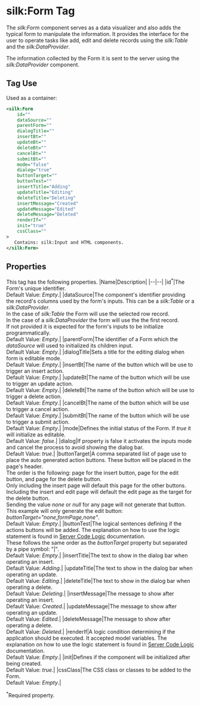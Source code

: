 # silk:Form Tag
The *silk:Form* component serves as a data visualizer and also adds the typical form to manipulate the information. It provides the interface for the user to operate tasks like add, edit and delete records using the *silk:Table* and the *silk:DataProvider*.

The information collected by the Form it is sent to the server using the *silk:DataProvider* component.

## Tag Use
Used as a container:
```xml
<silk:Form
    id=""
    dataSource=""
    parentForm=""
    dialogTitle=""
    insertBt=""
    updateBt=""
    deleteBt=""
    cancelBt=""
    submitBt=""
    mode="false"
    dialog="true"
    buttonTarget=""
    buttonTest=""
    insertTitle="Adding"
    updateTitle="Editing"
    deleteTitle="Deleting"
    insertMessage="Created"
    updateMessage="Edited"
    deleteMessage="Deleted"
    renderIf=""
    init="true"
    cssClass=""
>
   Contains: silk:Input and HTML components.
</silk:Form>
```
## Properties
This tag has the following properties.
|Name|Description|
|--|--|
|id<sup>*</sup>|The Form's unique identifier.<br>Default Value: *Empty*.|
|dataSource|The component's identifier providing the record's columns used by the form's inputs. This can be a *silk:Table* or a *silk:DataProvider*.<br>In the case of *silk:Table* the Form will use the selected row record.<br>In the case of a *silk:DataProvider* the form will use the the first record.<br>If not provided it is expected for the form's inputs to be initialize programmatically.<br>Default Value: *Empty*.|
|parentForm|The identifier of a Form which the *dataSource* will used to initialized its children input.<br>Default Value: *Empty*.|
|dialogTitle|Sets a title for the editing dialog when form is editable mode.<br>Default Value: *Empty*.|
|insertBt|The name of the button which will be use to trigger an insert action.<br>Default Value: *Empty*.|
|updateBt|The name of the button which will be use to trigger an update action.<br>Default Value: *Empty*.|
|deleteBt|The name of the button which will be use to trigger a delete action.<br>Default Value: *Empty*.|
|cancelBt|The name of the button which will be use to trigger a cancel action.<br>Default Value: *Empty*.|
|submitBt|The name of the button which will be use to trigger a submit action.<br>Default Value: *Empty*.|
|mode|Defines the initial status of the Form. If *true* it will initialize as editable.<br>Default Value: *false*.|
|dialog|If property is false it activates the inputs mode and cancel the process to avoid showing the dialog bar.<br>Default Value: *true*.|
|buttonTarget|A comma separated list of page use to place the auto generated action buttons. These button will be placed in the page's header.<br>The order is the following: page for the insert button, page for the edit button, and page for the delete button.<br>Only including the insert page will default this page for the other buttons.<br>Including the insert and edit page will default the edit page as the target for the delete button.<br>Sending the value *none* or *null* for any page will not generate that button.<br>This example will only generate the edit button: *buttonTarget="none,formPage,none"*.<br>Default Value: *Empty*.|
|buttonTest|The logical sentences defining if the actions buttons will be added. The explanation on how to use the logic statement is found in <a href="how_to/server_code_logic.md">Server Code Logic</a> documentation.<br>These follows the same order as the *buttonTarget* property but separated by a pipe symbol: "|".<br>Default Value: *Empty*.|
|insertTitle|The text to show in the dialog bar when operating an insert.<br>Default Value: *Adding*.|
|updateTitle|The text to show in the dialog bar when operating an update.<br>Default Value: *Editing*.|
|deleteTitle|The text to show in the dialog bar when operating a delete.<br>Default Value: *Deleting*.|
|insertMessage|The message to show after operating an insert.<br>Default Value: *Created*.|
|updateMessage|The message to show after operating an update.<br>Default Value: *Edited*.|
|deleteMessage|The message to show after operating a delete.<br>Default Value: *Deleted*.|
|renderIf|A logic condition determining if the application should be executed. It accepted model variables. The explanation on how to use the logic statement is found in <a href="how_to/server_code_logic.md">Server Code Logic</a> documentation.<br>Default Value: *Empty*.|
|init|Defines if the component will be initialized after being created.<br>Default Value: *true*.|
|cssClass|The CSS class or classes to be added to the Form.<br>Default Value: *Empty*.|

<sup>*</sup>Required property.
